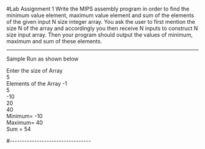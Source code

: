 #Lab Assignment 1
Write the MIPS assembly program in order to find the minimum value element, maximum value element and sum of the elements of the given input N size integer array. You ask the user to first  mention the size N of the array and accordingly you then receive N 
inputs to construct N size input  array. Then your program should output the values of minimum, maximum and sum of these elements.<br>

---------------------------------

Sample Run as shown below

Enter the size of Array<br>
5<br>
Elements of the Array
-1<br>
5<br>
-10<br>
20<br>
40<br>
Minimum= -10<br>
Maximum= 40<br>
Sum = 54<br>

#---------------------------------
